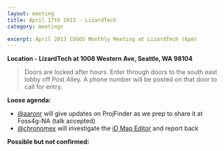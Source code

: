 ```yaml
---
layout: meeting
title: April 17th 2013 - LizardTech
category: meetings

excerpt: April 2013 CUGOS Monthly Meeting at LizardTech (6pm)
---
```


__Location - LizardTech at 1008 Western Ave, Seattle, WA 98104__ 

> Doors are locked after hours. Enter through doors to the south east lobby off Post Alley. A phone number will be posted on that door to call for entry.

__Loose agenda:__

* [@aaronr](https://github.com/aaronr) will give updates on ProjFinder as we prep to share it at Foss4g-NA (talk accepted)
* [@chronomex](https://github.com/chronomex) will investigate the [iD Map Editor](http://mapbox.com/blog/id-for-openstreetmap-reaches-beta-1/) and report back

__Possible but not confirmed:__


